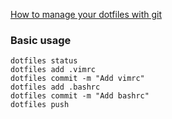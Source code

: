 [How to manage your dotfiles with git](https://fwuensche.medium.com/how-to-manage-your-dotfiles-with-git-f7aeed8adf8b)

### Basic usage

```
dotfiles status
dotfiles add .vimrc
dotfiles commit -m "Add vimrc"
dotfiles add .bashrc
dotfiles commit -m "Add bashrc"
dotfiles push
```
